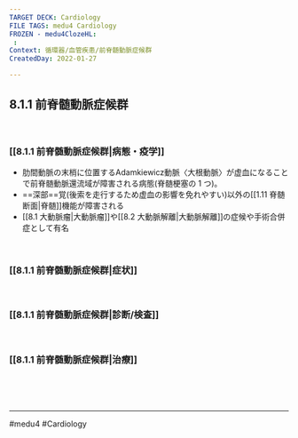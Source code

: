 ```yaml
---
TARGET DECK: Cardiology
FILE TAGS: medu4 Cardiology
FROZEN - medu4ClozeHL:
 : 
Context: 循環器/血管疾患/前脊髄動脈症候群
CreatedDay: 2022-01-27

---
```


## 8.1.1 前脊髄動脈症候群

<br>

### [[8.1.1 前脊髄動脈症候群|病態・疫学]]
* 肋間動脈の末梢に位置するAdamkiewicz動脈〈大根動脈〉が虚血になることで前脊髄動脈還流域が障害される病態(脊髄梗塞の 1 つ)。
* ==深部==覚(後索を走行するため虚血の影響を免れやすい)以外の[[1.11 脊髄断面|脊髄]]機能が障害される
* [[8.1 大動脈瘤|大動脈瘤]]や[[8.2 大動脈解離|大動脈解離]]の症候や手術合併症として有名
<!--ID: 1643709296281-->



<br>

### [[8.1.1 前脊髄動脈症候群|症状]]


<br>

### [[8.1.1 前脊髄動脈症候群|診断/検査]]


<br>

### [[8.1.1 前脊髄動脈症候群|治療]]


<br><br><br>

---
#medu4 #Cardiology